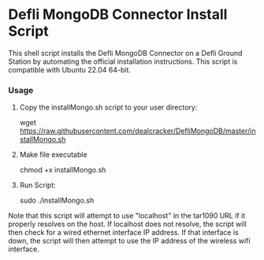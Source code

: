 # Defli MongoDB Connector Install Script
This shell script installs the Defli MongoDB Connector on a Defli Ground Station by automating the official installation instructions. This script is compatible with Ubuntu 22.04 64-bit.

### Usage

1. Copy the installMongo.sh script to your user directory:

	wget https://raw.githubusercontent.com/dealcracker/DefliMongoDB/master/installMongo.sh

2. Make file executable	

	chmod +x installMongo.sh	

3. Run Script: 

	sudo ./installMongo.sh


Note that this script will attempt to use "localhost" in the tar1090 URL if it properly resolves on the host. If localhost does not resolve, the script will then check for a wired ethernet interface IP address. If that interface is down, the script will then attempt to use the IP address of the wireless wifi interface. 
